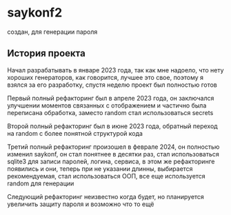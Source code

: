 # saykonf2
создан, для генерации пароля
## История проекта
Начал разрабатывать в январе 2023 года, так как мне надоело, что нету хороших генераторов, как говорится, лучшее это свое, поэтому я взялся за его разработку, спустя неделю проект был полностью готов

Первый полный рефакторинг был в апреле 2023 года, он заключался улучшении моментов связанных с отображением и частично была переписана обработка, заместо random стал использоваться secrets

Второй полный рефакторинг был в июне 2023 года, обратный переход на random с более понятной структурой кода

Третий полный рефакторинг произошел в феврале 2024, он полностью изменил saykonf, он стал понятнее в десятки раз, стал использоваться sqlite3 для записи паролей, логина, сервиса, в этом же рефакторинге появились и они, теперь при не указании длинны, выбирается рекомендуемая, стал использоваться ООП, все еще используется random для генерации

Следующий рефакторинг неизвестно когда будет, но планируется увеличить защиту пароля и возможно что то ещё
